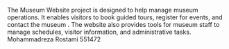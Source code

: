 The Museum Website project is designed to help manage museum operations. It enables visitors to book guided tours, register for events, and contact the museum . The website also provides tools for museum staff to manage schedules, visitor information, and administrative tasks.
Mohammadreza Rostami 
551472
